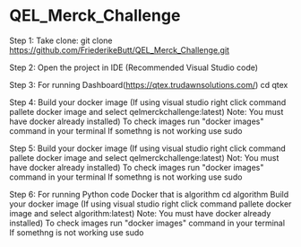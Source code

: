 
# QEL_Merck_Challenge

Step 1: Take clone: git clone https://github.com/FriederikeButt/QEL_Merck_Challenge.git

Step 2: Open the project in IDE (Recommended Visual Studio code)

Step 3: For running Dashboard(https://qtex.trudawnsolutions.com/)
cd qtex

Step 4: Build your docker image (If using visual studio right click command pallete docker image and select qelmerckchallenge:latest) Note: You must have docker already installed) To check images run "docker images" command in your terminal If somethng is not working use sudo

Step 5: Build your docker image (If using visual studio right click command pallete docker image and select qelmerckchallenge:latest) Not: You must have docker already installed) To check images run "docker images" command in your terminal If somethng is not working use sudo

Step 6: For running Python code Docker that is algorithm
cd algorithm
Build your docker image (If using visual studio right click command pallete docker image and select algorithm:latest) Note: You must have docker already installed) To check images run "docker images" command in your terminal If somethng is not working use sudo

